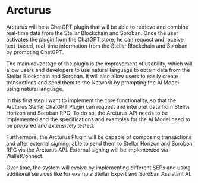# Arcturus

Arcturus will be a ChatGPT plugin that will be able to retrieve and combine real-time data from the Stellar Blockchain and Soroban. Once the user activates the plugin from the ChatGPT store, he can request and receive text-based, real-time information from the Stellar Blockchain and Soroban by prompting ChatGPT. 

The main advantage of the plugin is the improvement of usability, which will allow users and developers to use natural language to obtain data from the Stellar Blockchain and Soroban. It will also allow users to easily create transactions and send them to the Network by prompting the AI Model using natural language.

In this first step I want to implement the core functionality, so that the Arcturus Stellar ChatGPT Plugin can request and interpret data from Stellar Horizon and Soroban RPC. To do so, the Arcturus API needs to be implemented and the specifications and examples for the AI Model need to be prepared and extensively tested. 

Furthermore, the Arcturus Plugin will be capable of composing transactions and after external signing, able to send them to Stellar Horizon and Soroban RPC via the Arcturus API. External signing will be implemented via WalletConnect.

Over time, the system will evolve by implementing different SEPs and using additional services like for example Stellar Expert and Soroban Assistant AI.
